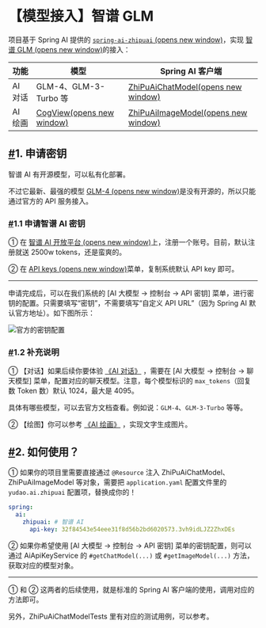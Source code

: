 # 【模型接入】智谱 GLM

项目基于 Spring AI 提供的 [`spring-ai-zhipuai` (opens new window)](https://github.com/spring-projects/spring-ai/tree/main/models/spring-ai-zhipuai)，实现 [智谱 GLM (opens new window)](https://zhipuai.cn/)的接入：

| 功能    | 模型                                                         | Spring AI 客户端                                             |
| ------- | ------------------------------------------------------------ | ------------------------------------------------------------ |
| AI 对话 | GLM-4、GLM-3-Turbo 等                                        | [ZhiPuAiChatModel(opens new window)](https://github.com/spring-projects/spring-ai/blob/main/models/spring-ai-zhipuai/src/main/java/org/springframework/ai/zhipuai/ZhiPuAiChatModel.java) |
| AI 绘画 | [CogView(opens new window)](https://github.com/THUDM/CogView) | [ZhiPuAiImageModel(opens new window)](https://github.com/spring-projects/spring-ai/blob/main/models/spring-ai-zhipuai/src/main/java/org/springframework/ai/zhipuai/ZhiPuAiImageModel.java) |

## [#](https://doc.iocoder.cn/ai/glm/#_1-申请密钥)1. 申请密钥

智谱 AI 有开源模型，可以私有化部署。

不过它最新、最强的模型 [GLM-4 (opens new window)](https://zhipuai.cn/news/5)是没有开源的，所以只能通过官方的 API 服务接入。

### [#](https://doc.iocoder.cn/ai/glm/#_1-1-申请智谱-ai-密钥)1.1 申请智谱 AI 密钥

① 在 [智谱 AI 开放平台 (opens new window)](https://bigmodel.cn/)上，注册一个账号。目前，默认注册就送 2500w tokens，还是蛮爽的。

② 在 [API keys (opens new window)](https://open.bigmodel.cn/usercenter/apikeys)菜单，复制系统默认 API key 即可。

------

申请完成后，可以在我们系统的 [AI 大模型 -> 控制台 -> API 密钥] 菜单，进行密钥的配置。只需要填写“密钥”，不需要填写“自定义 API URL”（因为 Spring AI 默认官方地址）。如下图所示：

![官方的密钥配置](https://doc.iocoder.cn/img/AI%E6%89%8B%E5%86%8C/%E6%A8%A1%E5%9E%8B%E6%8E%A5%E5%85%A5/%E6%99%BA%E8%B0%B1-%E5%AE%98%E6%96%B9.png)

### [#](https://doc.iocoder.cn/ai/glm/#_1-2-补充说明)1.2 补充说明

① 【对话】如果后续你要体验 [《AI 对话》](https://doc.iocoder.cn/ai/chat/) ，需要在 [AI 大模型 -> 控制台 -> 聊天模型] 菜单，配置对应的聊天模型。注意，每个模型标识的 `max_tokens`（回复数 Token 数）默认 1024，最大是 4095。

具体有哪些模型，可以去官方文档查看。例如说：`GLM-4`、`GLM-3-Turbo` 等等。

② 【绘图】你可以参考 [《AI 绘画》](https://doc.iocoder.cn/ai/image/) ，实现文字生成图片。

## [#](https://doc.iocoder.cn/ai/glm/#_2-如何使用)2. 如何使用？

① 如果你的项目里需要直接通过 `@Resource` 注入 ZhiPuAiChatModel、ZhiPuAiImageModel 等对象，需要把 `application.yaml` 配置文件里的 `yudao.ai.zhipuai` 配置项，替换成你的！

```yaml
spring:
  ai:
    zhipuai: # 智谱 AI
      api-key: 32f84543e54eee31f8d56b2bd6020573.3vh9idLJZ2ZhxDEs
```

② 如果你希望使用 [AI 大模型 -> 控制台 -> API 密钥] 菜单的密钥配置，则可以通过 AiApiKeyService 的 `#getChatModel(...)` 或 `#getImageModel(...)` 方法，获取对应的模型对象。

------

① 和 ② 这两者的后续使用，就是标准的 Spring AI 客户端的使用，调用对应的方法即可。

另外，ZhiPuAiChatModelTests 里有对应的测试用例，可以参考。